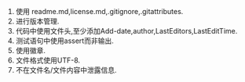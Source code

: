 <!--
 * @Github: https://github.com/Certseeds
 * @Organization: SUSTech
 * @Author: nanoseeds
 * @Date: 2020-02-04 13:16:15
 * @LastEditors: nanoseeds
 * @LastEditTime: 2020-02-25 09:20:57
 -->
1. 使用 readme.md,license.md,.gitignore,.gitattributes.
2. 进行版本管理.
3. 代码中使用文件头,至少添加Add-date,author,LastEditors,LastEditTime.
4. 测试语句中使用assert而非输出.
5. 使用徽章.
6. 文件格式使用UTF-8.
7. 不在文件名/文件内容中泄露信息.